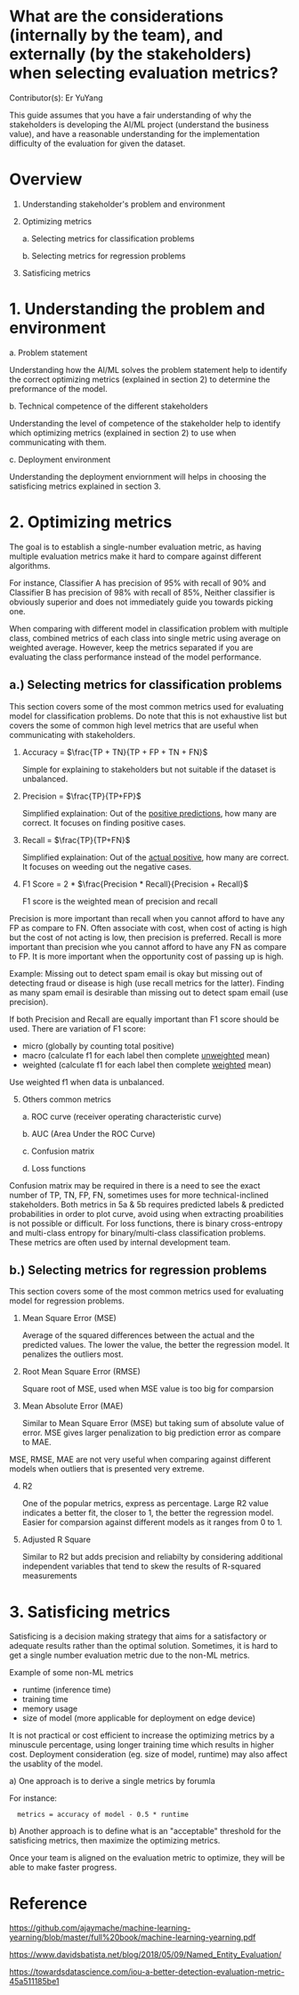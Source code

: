# What are the considerations (internally by the team), and externally (by the stakeholders) when selecting evaluation metrics?

Contributor(s): Er YuYang

This guide assumes that you have a fair understanding of why the stakeholders is developing the AI/ML project (understand the business value), and have a reasonable understanding for the implementation difficulty of the evaluation for given the dataset.

# Overview

1. Understanding stakeholder's problem and environment 

2. Optimizing metrics

   a. Selecting metrics for classification problems

   b. Selecting metrics for regression problems

3. Satisficing metrics

# 1. Understanding the problem and environment 

a. Problem statement

   Understanding how the AI/ML solves the problem statement help to identify the correct optimizing metrics (explained in section 2) to determine the preformance of the model.

b. Technical competence of the different stakeholders
   
   Understanding the level of competence of the stakeholder help to identify which optimizing metrics (explained in section 2) to use when communicating with them.

c. Deployment environment

   Understanding the deployment enviornment will helps in choosing the satisficing metrics explained in section 3.

# 2. Optimizing metrics

The goal is to establish a single-number evaluation metric, as having multiple evaluation metrics make it hard to compare against different algorithms.

For instance, Classifier A has precision of 95% with recall of 90% and Classifier B has precision of 98% with recall of 85%, Neither classifier is obviously superior and does not immediately guide you towards picking one.

When comparing with different model in classification problem with multiple class, combined metrics of each class into single metric using average on weighted average. However, keep the metrics separated if you are evaluating the class performance instead of the model performance.


## a.) Selecting metrics for classification problems
This section covers some of the most common metrics used for evaluating model for classification problems. Do note that this is not exhaustive list but covers the some of common high level metrics that are useful when communicating with stakeholders.

1. Accuracy = $\frac{TP + TN}{TP + FP + TN + FN}$
   
   Simple for explaining to stakeholders but not suitable if the dataset is unbalanced.

2. Precision = $\frac{TP}{TP+FP}$

   Simplified explaination: Out of the <u>positive predictions</u>, how many are correct. It focuses on finding positive cases.

3. Recall = $\frac{TP}{TP+FN}$

   Simplified explaination: Out of the <u>actual positive</u>, how many are correct. It focuses on weeding out the negative cases.

4. F1 Score = 2 * $\frac{Precision * Recall}{Precision + Recall}$
   
   F1 score is the weighted mean of precision and recall

Precision is more important than recall when you cannot afford to have any FP as compare to FN. Often associate with cost, when cost of acting is high but the cost of not acting is low, then precision is preferred. Recall is more important than precision whe you cannot afford to have any FN as compare to FP. It is more important when the opportunity cost of passing up is high. 

Example: Missing out to detect spam email is okay but missing out of detecting fraud or disease is high (use recall metrics for the latter). Finding as many spam email is desirable than missing out to detect spam email (use precision). 

If both Precision and Recall are equally important than F1 score should be used. There are variation of F1 score: 
- micro (globally by counting total positive)
- macro (calculate f1 for each label then complete <u>unweighted</u> mean)
- weighted (calculate f1 for each label then complete <u>weighted</u> mean)

Use weighted f1 when data is unbalanced.

5. Others common metrics

    a. ROC curve (receiver operating characteristic curve) 

    b. AUC (Area Under the ROC Curve)

    c. Confusion matrix

    d. Loss functions

Confusion matrix may be required in there is a need to see the exact number of TP, TN, FP, FN, sometimes uses for more technical-inclined stakeholders. Both metrics in 5a & 5b requires predicted labels & predicted probabilities in order to plot curve, avoid using when extracting proabilities is not possible or difficult. For loss functions, there is binary cross-entropy and multi-class entropy for binary/multi-class classification problems. These metrics are often used by internal development team.

## b.) Selecting metrics for regression problems
This section covers some of the most common metrics used for evaluating model for regression problems. 

1. Mean Square Error (MSE)

   Average of the squared differences between the actual and the predicted values. The lower the value, the better the regression model. It penalizes the outliers most.

2. Root Mean Square Error (RMSE)
   
   Square root of MSE, used when MSE value is too big for comparsion

3. Mean Absolute Error (MAE)

   Similar to Mean Square Error (MSE) but taking sum of absolute value of error. MSE gives larger penalization to big prediction error as compare to MAE.

MSE, RMSE, MAE are not very useful when comparing against different models when outliers that is presented very extreme.

4. R2
   
   One of the popular metrics, express as percentage. Large R2 value indicates a better fit, the closer to 1, the better the regression model. Easier for comparsion against different models as it ranges from 0 to 1.  

5. Adjusted R Square

   Similar to R2 but adds precision and reliabilty by considering additional independent variables that tend to skew the results of R-squared measurements

# 3. Satisficing metrics

Satisficing is a decision making strategy that aims for a satisfactory or adequate results rather than the optimal solution. Sometimes, it is hard to get a single number evaluation metric due to the non-ML metrics.

Example of some non-ML metrics
- runtime (inference time)
- training time
- memory usage
- size of model (more applicable for deployment on edge device)

It is not practical or cost efficient to increase the optimizing metrics by a minuscule percentage, using longer training time which results in higher cost. Deployment consideration (eg. size of model, runtime) may also affect the usablity of the model.

a) One approach is to derive a single metrics by forumla

For instance:

      metrics = accuracy of model - 0.5 * runtime

b) Another approach is to define what is an "acceptable" threshold for the satisficing metrics, then maximize the optimizing metrics.

Once your team is aligned on the evaluation metric to optimize, they will be able to make faster progress.

# Reference
https://github.com/ajaymache/machine-learning-yearning/blob/master/full%20book/machine-learning-yearning.pdf

https://www.davidsbatista.net/blog/2018/05/09/Named_Entity_Evaluation/

https://towardsdatascience.com/iou-a-better-detection-evaluation-metric-45a511185be1